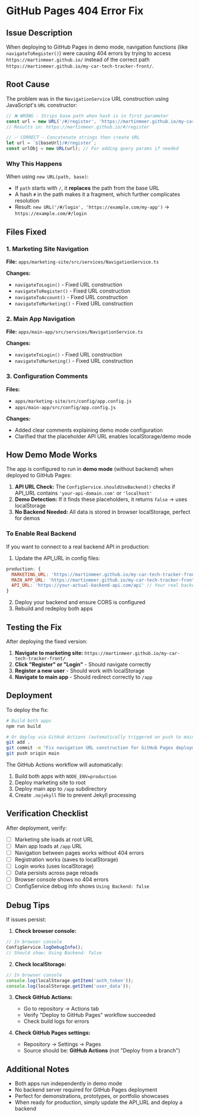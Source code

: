 # GitHub Pages 404 Error Fix

## Issue Description

When deploying to GitHub Pages in demo mode, navigation functions (like `navigateToRegister()`) were causing 404 errors by trying to access `https://martinmeer.github.io/` instead of the correct path `https://martinmeer.github.io/my-car-tech-tracker-front/`.

## Root Cause

The problem was in the `NavigationService` URL construction using JavaScript's `URL` constructor:

```typescript
// ❌ WRONG - Strips base path when hash is in first parameter
const url = new URL('/#/register', 'https://martinmeer.github.io/my-car-tech-tracker-front');
// Results in: https://martinmeer.github.io/#/register

// ✅ CORRECT - Concatenate strings then create URL
let url = `${baseUrl}/#/register`;
const urlObj = new URL(url); // For adding query params if needed
```

### Why This Happens

When using `new URL(path, base)`:
- If `path` starts with `/`, it **replaces** the path from the base URL
- A hash `#` in the path makes it a fragment, which further complicates resolution
- Result: `new URL('/#/login', 'https://example.com/my-app')` → `https://example.com/#/login`

## Files Fixed

### 1. Marketing Site Navigation
**File:** `apps/marketing-site/src/services/NavigationService.ts`

**Changes:**
- `navigateToLogin()` - Fixed URL construction
- `navigateToRegister()` - Fixed URL construction  
- `navigateToAccount()` - Fixed URL construction
- `navigateToMarketing()` - Fixed URL construction

### 2. Main App Navigation
**File:** `apps/main-app/src/services/NavigationService.ts`

**Changes:**
- `navigateToLogin()` - Fixed URL construction
- `navigateToMarketing()` - Fixed URL construction

### 3. Configuration Comments
**Files:** 
- `apps/marketing-site/src/config/app.config.js`
- `apps/main-app/src/config/app.config.js`

**Changes:**
- Added clear comments explaining demo mode configuration
- Clarified that the placeholder API URL enables localStorage/demo mode

## How Demo Mode Works

The app is configured to run in **demo mode** (without backend) when deployed to GitHub Pages:

1. **API URL Check:** The `ConfigService.shouldUseBackend()` checks if API_URL contains `'your-api-domain.com'` or `'localhost'`
2. **Demo Detection:** If it finds these placeholders, it returns `false` → uses localStorage
3. **No Backend Needed:** All data is stored in browser localStorage, perfect for demos

### To Enable Real Backend

If you want to connect to a real backend API in production:

1. Update the API_URL in config files:
```javascript
production: {
  MARKETING_URL: 'https://martinmeer.github.io/my-car-tech-tracker-front',
  MAIN_APP_URL: 'https://martinmeer.github.io/my-car-tech-tracker-front/app',
  API_URL: 'https://your-actual-backend-api.com/api' // Your real backend
}
```

2. Deploy your backend and ensure CORS is configured
3. Rebuild and redeploy both apps

## Testing the Fix

After deploying the fixed version:

1. **Navigate to marketing site:** `https://martinmeer.github.io/my-car-tech-tracker-front/`
2. **Click "Register" or "Login"** - Should navigate correctly
3. **Register a new user** - Should work with localStorage
4. **Navigate to main app** - Should redirect correctly to `/app`

## Deployment

To deploy the fix:

```bash
# Build both apps
npm run build

# Or deploy via GitHub Actions (automatically triggered on push to main)
git add .
git commit -m "Fix navigation URL construction for GitHub Pages deployment"
git push origin main
```

The GitHub Actions workflow will automatically:
1. Build both apps with `NODE_ENV=production`
2. Deploy marketing site to root
3. Deploy main app to `/app` subdirectory
4. Create `.nojekyll` file to prevent Jekyll processing

## Verification Checklist

After deployment, verify:
- [ ] Marketing site loads at root URL
- [ ] Main app loads at `/app` URL
- [ ] Navigation between pages works without 404 errors
- [ ] Registration works (saves to localStorage)
- [ ] Login works (uses localStorage)
- [ ] Data persists across page reloads
- [ ] Browser console shows no 404 errors
- [ ] ConfigService debug info shows `Using Backend: false`

## Debug Tips

If issues persist:

1. **Check browser console:**
```javascript
// In browser console
ConfigService.logDebugInfo();
// Should show: Using Backend: false
```

2. **Check localStorage:**
```javascript
// In browser console
console.log(localStorage.getItem('auth_token'));
console.log(localStorage.getItem('user_data'));
```

3. **Check GitHub Actions:**
   - Go to repository → Actions tab
   - Verify "Deploy to GitHub Pages" workflow succeeded
   - Check build logs for errors

4. **Check GitHub Pages settings:**
   - Repository → Settings → Pages
   - Source should be: **GitHub Actions** (not "Deploy from a branch")

## Additional Notes

- Both apps run independently in demo mode
- No backend server required for GitHub Pages deployment
- Perfect for demonstrations, prototypes, or portfolio showcases
- When ready for production, simply update the API_URL and deploy a backend

